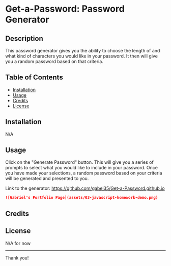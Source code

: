 # Get-a-Password: Password Generator

## Description 

This password generator gives you the ability to choose the length of and what kind of characters you would like in your password. It then will give you a random password based on that criteria.


## Table of Contents

* [Installation](#installation)
* [Usage](#usage)
* [Credits](#credits)
* [License](#license)


## Installation

N/A


## Usage 

Click on the "Generate Password" button. This will give you a series of prompts to select what you would like to include in your password. Once you have made your selections, a random password based on your criteria will be generated and presented to you.

Link to the generator:
https://github.com/gabel35/Get-a-Password.github.io


```md
![Gabriel's Portfolio Page](assets/03-javascript-homework-demo.png)
```


## Credits


## License

N/A for now

-------------

Thank you!